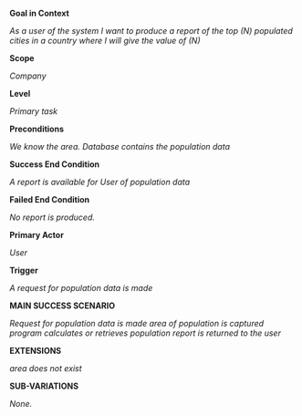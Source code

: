 **Goal in Context**

_As a user of the system I want to produce a report of the top (N) populated cities in a country where I will give the value of (N)_

**Scope**

_Company_

**Level**

_Primary task_

**Preconditions**

_We know the area. Database contains the population data_

**Success End Condition**

_A report is available for User of population data_

**Failed End Condition**

_No report is produced._

**Primary Actor**

_User_

**Trigger**

_A request for population data is made_

**MAIN SUCCESS SCENARIO**

_Request for population data is made
area of population is captured
program calculates or retrieves population
report is returned to the user_

**EXTENSIONS**

_area does not exist_

**SUB-VARIATIONS**

_None._